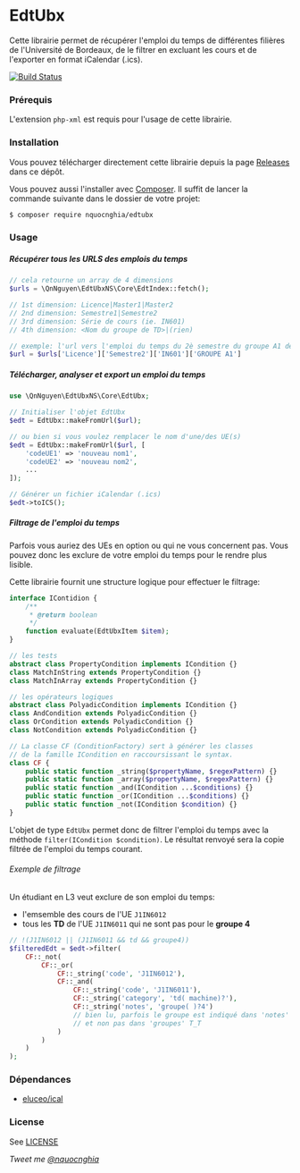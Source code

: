 # EdtUbx
Cette librairie permet de récupérer l'emploi du temps de différentes filières de l'Université de Bordeaux, de le filtrer en excluant les cours et de l'exporter en format iCalendar (.ics).

[![Build Status](https://travis-ci.org/nquocnghia/EdtUbx.svg?branch=master)](https://travis-ci.org/nquocnghia/EdtUbx)

### Prérequis
L'extension `php-xml` est requis pour l'usage de cette librairie.

### Installation

Vous pouvez télécharger directement cette librairie depuis la page [Releases](https://github.com/nquocnghia/EdtUbx/releases) dans ce dépôt.

Vous pouvez aussi l'installer avec [Composer](http://getcomposer.org). Il suffit de lancer la commande suivante dans le dossier de votre projet:

```sh
$ composer require nquocnghia/edtubx
```

### Usage

##### Récupérer tous les URLS des emplois du temps

```php
// cela retourne un array de 4 dimensions
$urls = \QnNguyen\EdtUbxNS\Core\EdtIndex::fetch(); 

// 1st dimension: Licence|Master1|Master2
// 2nd dimension: Semestre1|Semestre2
// 3rd dimension: Série de cours (ie. IN601)
// 4th dimension: <Nom du groupe de TD>|(rien)

// exemple: l'url vers l'emploi du temps du 2è semestre du groupe A1 de la Licence Informatique (IN601)
$url = $urls['Licence']['Semestre2']['IN601']['GROUPE A1']
```

##### Télécharger, analyser et export un emploi du temps

```php
use \QnNguyen\EdtUbxNS\Core\EdtUbx;

// Initialiser l'objet EdtUbx
$edt = EdtUbx::makeFromUrl($url);

// ou bien si vous voulez remplacer le nom d'une/des UE(s)
$edt = EdtUbx::makeFromUrl($url, [
    'codeUE1' => 'nouveau nom1',
    'codeUE2' => 'nouveau nom2',
    ...
]);

// Générer un fichier iCalendar (.ics)
$edt->toICS();
```

##### Filtrage de l'emploi du temps
Parfois vous auriez des UEs en option ou qui ne vous concernent pas. Vous pouvez donc les exclure de votre emploi du temps pour le rendre plus lisible.

Cette librairie fournit une structure logique pour effectuer le filtrage:

```php
interface IContidion {
    /**
     * @return boolean
     */
    function evaluate(EdtUbxItem $item);
}

// les tests
abstract class PropertyCondition implements ICondition {}
class MatchInString extends PropertyCondition {}
class MatchInArray extends PropertyCondition {}

// les opérateurs logiques
abstract class PolyadicCondition implements ICondition {}
class AndCondition extends PolyadicCondition {}
class OrCondition extends PolyadicCondition {}
class NotCondition extends PolyadicCondition {}

// La classe CF (ConditionFactory) sert à générer les classes
// de la famille ICondition en raccoursissant le syntax.
class CF {
    public static function _string($propertyName, $regexPattern) {}
    public static function _array($propertyName, $regexPattern) {}
    public static function _and(ICondition ...$conditions) {}
    public static function _or(ICondition ...$conditions) {}
    public static function _not(ICondition $condition) {}
}
```

L'objet de type `EdtUbx` permet donc de filtrer l'emploi du temps avec la méthode `filter(ICondition $condition)`. Le résultat renvoyé sera la copie filtrée de l'emploi du temps courant.

###### Exemple de filtrage

Un étudiant en L3 veut exclure de son emploi du temps:
* l'emsemble des cours de l'UE `J1IN6012`
* tous les **TD** de l'UE `J1IN6011` qui ne sont pas pour le **groupe 4**

```php
// !(J1IN6012 || (J1IN6011 && td && groupe4))
$filteredEdt = $edt->filter(
    CF::_not(
        CF::_or(
            CF::_string('code', 'J1IN6012'),
            CF::_and(
                CF::_string('code', 'J1IN6011'),
                CF::_string('category', 'td( machine)?'),
                CF::_string('notes', 'groupe( )?4')
                // bien lu, parfois le groupe est indiqué dans 'notes'
                // et non pas dans 'groupes' T_T
            )
        )
    )
);
```

### Dépendances
- [eluceo/ical](https://github.com/markuspoerschke/iCal)

### License
See [LICENSE](LICENSE)

_Tweet me [@nquocnghia](https://twitter.com/nquocnghia "nquocnghia on twitter")_

